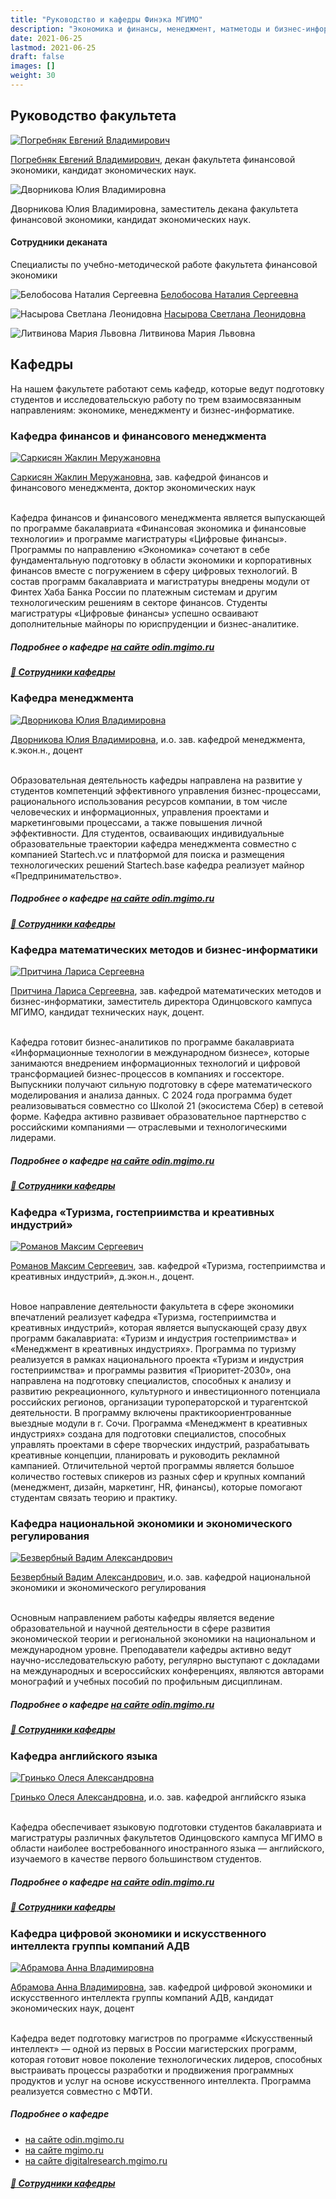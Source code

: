 ```yaml
---
title: "Руководство и кафедры Финэка МГИМО"
description: "Экономика и финансы, менеджмент, матметоды и бизнес-информатика, искусственный интеллект."
date: 2021-06-25
lastmod: 2021-06-25
draft: false
images: []
weight: 30
---
```


## Руководство факультета

<a href="https://mgimo.ru/people/pogrebnyak/" class="float-left mr-3 pt-2">
<img
    src="/images/person/epogrebnyak2.jpg"
    alt="Погребняк Евгений Владимирович"
    title="Погребняк Евгений Владимирович"
    class="rounded-photo"
/>
</a>

[Погребняк Евгений Владимирович](https://mgimo.ru/people/pogrebnyak/), декан факультета финансовой экономики, кандидат экономических наук.

<div class="float-left mr-3 pt-2">
<img 
    src="/images/person/dvornikova.jpg"
    alt="Дворникова Юлия Владимировна"
    title="Дворникова Юлия Владимировна"
    class="rounded-photo"
/>
</div>

Дворникова Юлия Владимировна, заместитель декана факультета финансовой экономики,
кандидат экономических наук.

#### Сотрудники деканата

Специалисты по учебно-методической работе факультета финансовой экономики

<img 
    src="https://mgimo.ru/upload/iblock/479/belosobova%20natalia.png"
    alt="Белобосова Наталия Сергеевна"
    title="Белобосова Наталия Сергеевна"
    class="rounded-photo"
/> 
[Белобосова Наталия Сергеевна](https://mgimo.ru/people/belobosova/)
  
<img 
    src="https://mgimo.ru/upload/iblock/080/nasirova.jpg"
    alt="Насырова Светлана Леонидовна"
    title="Насырова Светлана Леонидовна"
    class="rounded-photo"
/>
[Насырова Светлана Леонидовна](https://mgimo.ru/people/nasyrova/)
  
<img 
    src="/images/person/litvinova.jpg"
    alt="Литвинова Мария Львовна"
    title="Литвинова Мария Львовна"
    class="rounded-photo"
/>
Литвинова Мария Львовна

## Кафедры

На нашем факультете работают семь кафедр, которые ведут подготовку студентов и исследовательскую работу по трем взаимосвязанным направлениям: экономике, менеджменту и бизнес-информатике.

### Кафедра финансов и финансового менеджмента

<a href="https://mgimo.ru/people/sarkisyan-zhaklin/" class="float-left mr-3 pt-2">
<img
    src="/images/person/sarkisyan.jpg"
    alt="Саркисян Жаклин Меружановна"
    title="Саркисян Жаклин Меружановна"
    class="rounded-photo"
/>
</a>

[Саркисян Жаклин Меружановна](https://mgimo.ru/people/sarkisyan-zhaklin/), зав. кафедрой финансов и финансового менеджмента, доктор экономических наук

<BR>
Кафедра финансов и финансового менеджмента является выпускающей по программе бакалавриата «Финансовая экономика и финансовые технологии» и программе магистратуры «Цифровые финансы». Программы по направлению «Экономика» сочетают в себе фундаментальную подготовку в области экономики и корпоративных финансов вместе с погружением в сферу цифровых технологий. В состав программ бакалавриата и магистратуры внедрены модули от Финтех Хаба Банка России по платежным системам и другим технологическим решениям в секторе финансов. Студенты магистратуры «Цифровые финансы» успешно осваивают дополнительные майноры по юриспруденции и бизнес-аналитике.

##### Подробнее о кафедре [на сайте odin.mgimo.ru](https://odin.mgimo.ru/about/structure/faculty/ec/kffm/)

##### [:blue_book: Сотрудники кафедры](https://odin.mgimo.ru/about/structure/odin/faculty/ec/kffm/employees/)

### Кафедра менеджмента

<a href="https://odin.mgimo.ru/people/dvornikova/" class="float-left mr-3 pt-2">
<img
    src="/images/person/dvornikova.jpg"
    alt="Дворникова Юлия Владимировна"
    title="Дворникова Юлия Владимировна"
    class="rounded-photo"
/>
</a>

[Дворникова Юлия Владимировна](https://mgimo.ru/people/sarkisyan-zhaklin/), и.о. зав. кафедрой менеджмента, к.экон.н., доцент

<BR>
Образовательная деятельность кафедры направлена на развитие у студентов компетенций эффективного управления бизнес-процессами, рационального использования ресурсов компании, в том числе человеческих и информационных, управления проектами и маркетинговыми процессами, а также повышения личной эффективности. Для студентов, осваивающих индивидуальные образовательные траектории кафедра менеджмента совместно с компанией Startech.vc и платформой для поиска и размещения технологических решений Startech.base кафедра реализует майнор «Предпринимательство».

##### Подробнее о кафедре [на сайте odin.mgimo.ru](https://odin.mgimo.ru/about/structure/faculty/ec/kafedra-menedzhmenta/)

##### [:blue_book: Сотрудники кафедры](https://odin.mgimo.ru/about/structure/odin/faculty/ec/kafedra-menedzhmenta/employees/)

### Кафедра математических методов и бизнес-информатики

<a href="https://mgimo.ru/people/pritchina/" class="float-left mr-3 pt-2">
  <img
    src="https://odin.mgimo.ru/upload/iblock/70d/efzi1hxh7y632eumuldu33997n3ezhyk/pritchina.jpg"
    alt="Притчина Лариса Сергеевна"
    title="Притчина Лариса Сергеевна"
    class="rounded-photo"
  />
</a>

[Притчина Лариса Сергеевна](https://mgimo.ru/people/pritchina/), зав. кафедрой математических методов и бизнес-информатики, заместитель директора Одинцовского кампуса МГИМО, кандидат технических наук, доцент.

<BR>
Кафедра готовит бизнес-аналитиков по программе бакалавриата «Информационные технологии в международном бизнесе», которые занимаются внедрением информационных технологий и цифровой трансформацией бизнес-процессов в компаниях и госсекторе. Выпускники получают сильную подготовку в сфере математического моделирования и анализа данных. С 2024 года программа будет реализовываться совместно со Школой 21 (экосистема Сбер) в сетевой форме. Кафедра активно развивает образовательное партнерство с российскими компаниями — отраслевыми и технологическими лидерами.

##### Подробнее о кафедре [на сайте odin.mgimo.ru](https://odin.mgimo.ru/about/structure/faculty/ec/kafedra-matematicheskikh-metodov-i-biznes-informatiki/)

##### [:blue_book: Сотрудники кафедры](https://odin.mgimo.ru/about/structure/odin/faculty/ec/kafedra-matematicheskikh-metodov-i-biznes-informatiki/employees/)

### Кафедра «Туризма, гостеприимства и креативных индустрий»

<a href="https://odin.mgimo.ru/people/romanov-maksim/" class="float-left mr-3 pt-2">
  <img
    src="https://odin.mgimo.ru/upload/iblock/986/yog9mp238np6kqg3kkwxu0efffhwape1/romanov-maksim.jpg"
    alt="Романов Максим Сергеевич"
    title="Романов Максим Сергеевич"
    class="rounded-photo"
  />
</a>

[Романов Максим Сергеевич](https://odin.mgimo.ru/people/romanov-maksim/), зав. кафедрой «Туризма, гостеприимства и креативных индустрий», д.экон.н., доцент.

<BR>
Новое направление деятельности факультета в сфере экономики впечатлений реализует кафедра «Туризма, гостеприимства и креативных индустрий», которая является выпускающей сразу двух программ бакалавриата: «Туризм и индустрия гостеприимства» и «Менеджмент в креативных индустриях». Программа по туризму реализуется в рамках национального проекта «Туризм и индустрия гостеприимства» и программы развития «Приоритет-2030», она направлена на подготовку специалистов, способных к анализу и развитию рекреационного, культурного и инвестиционного потенциала российских регионов, организации туроператорской и турагентской деятельности. В программу включены практикоориентрованные выездные модули в г. Сочи. Программа «Менеджмент в креативных индустриях» создана для подготовки специалистов, способных управлять проектами в сфере творческих индустрий, разрабатывать креативные концепции, планировать и руководить рекламной кампанией. Отличительной чертой программы является большое количество гостевых спикеров из разных сфер и крупных компаний (менеджмент, дизайн, маркетинг, HR, финансы), которые помогают студентам связать теорию и практику.

### Кафедра национальной экономики и экономического регулирования

<a href="https://odin.mgimo.ru/people/bezverbny/" class="float-left mr-3 pt-2">
  <img
    src="https://odin.mgimo.ru/upload/iblock/f70/bezverbny.jpg"
    alt="Безвербный Вадим Александрович"
    title="Безвербный Вадим Александрович"
    class="rounded-photo"
  />
</a>

[Безвербный Вадим Александрович](https://odin.mgimo.ru/people/bezverbny/), и.о. зав. кафедрой национальной экономики и экономического регулирования

<BR>
Основным направлением работы кафедры является ведение образовательной и научной деятельности в сфере развития экономической теории и региональной экономики на национальном и международном уровне. Преподаватели кафедры активно ведут научно-исследовательскую работу, регулярно выступают с докладами на международных и всероссийских конференциях, являются авторами монографий и учебных пособий по профильным дисциплинам.

##### Подробнее о кафедре [на сайте odin.mgimo.ru](https://odin.mgimo.ru/about/structure/faculty/ec/kneer/)

##### [:blue_book: Сотрудники кафедры](https://odin.mgimo.ru/about/structure/odin/faculty/ec/kneer/employees/)

### Кафедра английского языка

<a href="https://odin.mgimo.ru/people/grinko/" class="float-left mr-3 pt-2">
  <img
    src="https://odin.mgimo.ru/upload/iblock/a17/b2t5pj4ql7pu71ok0sac3fs31negjglt/grinko.jpg"
    alt="Гринько Олеся Александровна"
    title="Гринько Олеся Александровна"
    class="rounded-photo"
  />
</a>

[Гринько Олеся Александровна](https://odin.mgimo.ru/people/grinko/), и.о. зав. кафедрой английскго языка

<BR>
Кафедра обеспечивает языковую подготовки студентов бакалавриата и магистратуры различных факультетов Одинцовского кампуса МГИМО в области наиболее востребованного иностранного языка — английского, изучаемого в качестве первого большинством студентов.

##### Подробнее о кафедре [на сайте odin.mgimo.ru](https://odin.mgimo.ru/about/structure/faculty/ec/kafedra-anglijskogo-yazyka/)

##### [:blue_book: Сотрудники кафедры](https://odin.mgimo.ru/about/structure/odin/faculty/ec/kafedra-anglijskogo-yazyka/employees/)

### Кафедра цифровой экономики и искусственного интеллекта группы компаний АДВ

<a href="https://mgimo.ru/people/abramova-anna/" class="float-left mr-3 pt-2">
  <img
    src="https://mgimo.ru/upload/iblock/2b8/ijy16dcaaaiu8edv63q9f4vrmcqgt6xq/abramova.jpg"
    alt="Абрамова Анна Владимировна"
    title="Абрамова Анна Владимировна"
    class="rounded-photo"
  />
</a>

[Абрамова Анна Владимировна](https://mgimo.ru/people/abramova-anna/), зав. кафедрой цифровой экономики и искусственного интеллекта группы компаний АДВ, кандидат экономических наук, доцент

<BR>
Кафедра ведет подготовку магистров по программе «Искусственный интеллект» — одной из первых в России магистерских программ, которая готовит новое поколение технологических лидеров, способных выстраивать процессы разработки и продвижения программных продуктов и услуг на основе искусственного интеллекта. Программа реализуется совместно с МФТИ.

##### Подробнее о кафедре
- [на сайте odin.mgimo.ru](https://odin.mgimo.ru/about/structure/faculty/ec/kafedra-tsifrovoj-ekonomiki-i-iskusstvennogo-intellekta-gruppy-kompanij-adv/)
- [на сайте mgimo.ru](https://mgimo.ru/study/faculty/ffe/kafadv/)
- [на сайте digitalresearch.mgimo.ru](https://digitalresearch.mgimo.ru/)

##### [:blue_book: Сотрудники кафедры](https://odin.mgimo.ru/about/structure/odin/faculty/ec/kafedra-tsifrovoj-ekonomiki-i-iskusstvennogo-intellekta-gruppy-kompanij-adv/employees/)



